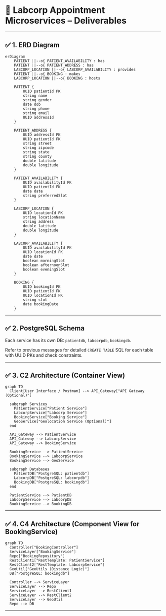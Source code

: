 
# 🏥 Labcorp Appointment Microservices – Deliverables

---

## ✅ 1. ERD Diagram

```mermaid
erDiagram
    PATIENT ||--o{ PATIENT_AVAILABILITY : has
    PATIENT ||--o{ PATIENT_ADDRESS : has
    LABCORP_LOCATION ||--o{ LABCORP_AVAILABILITY : provides
    PATIENT ||--o{ BOOKING : makes
    LABCORP_LOCATION ||--o{ BOOKING : hosts

    PATIENT {
        UUID patientId PK
        string name
        string gender
        date dob
        string phone
        string email
        UUID addressId
    }

    PATIENT_ADDRESS {
        UUID addressId PK
        UUID patientId FK
        string street
        string zipcode
        string state
        string county
        double latitude
        double longitude
    }

    PATIENT_AVAILABILITY {
        UUID availabilityId PK
        UUID patientId FK
        date date
        string preferredSlot
    }

    LABCORP_LOCATION {
        UUID locationId PK
        string locationName
        string address
        double latitude
        double longitude
    }

    LABCORP_AVAILABILITY {
        UUID availabilityId PK
        UUID locationId FK
        date date
        boolean morningSlot
        boolean afternoonSlot
        boolean eveningSlot
    }

    BOOKING {
        UUID bookingId PK
        UUID patientId FK
        UUID locationId FK
        string slot
        date bookingDate
    }
```

---

## ✅ 2. PostgreSQL Schema

Each service has its own DB: `patientdb`, `labcorpdb`, `bookingdb`.

Refer to previous messages for detailed `CREATE TABLE` SQL for each table with UUID PKs and check constraints.

---

## ✅ 3. C2 Architecture (Container View)

```mermaid
graph TD
  Client[User Interface / Postman] --> API_Gateway["API Gateway (Optional)"]

  subgraph Services
    PatientService["Patient Service"]
    LabcorpService["Labcorp Service"]
    BookingService["Booking Service"]
    GeoService["Geolocation Service (Optional)"]
  end

  API_Gateway --> PatientService
  API_Gateway --> LabcorpService
  API_Gateway --> BookingService

  BookingService --> PatientService
  BookingService --> LabcorpService
  BookingService --> GeoService

  subgraph Databases
    PatientDB["PostgreSQL: patientdb"]
    LabcorpDB["PostgreSQL: labcorpdb"]
    BookingDB["PostgreSQL: bookingdb"]
  end

  PatientService --> PatientDB
  LabcorpService --> LabcorpDB
  BookingService --> BookingDB

```

---

## ✅ 4. C4 Architecture (Component View for BookingService)

```mermaid
graph TD
  Controller["BookingController"]
  ServiceLayer["BookingService"]
  Repo["BookingRepository"]
  RestClient1["RestTemplate: PatientService"]
  RestClient2["RestTemplate: LabcorpService"]
  GeoUtil["GeoUtils (Distance Logic)"]
  DB["PostgreSQL: bookingdb"]

  Controller --> ServiceLayer
  ServiceLayer --> Repo
  ServiceLayer --> RestClient1
  ServiceLayer --> RestClient2
  ServiceLayer --> GeoUtil
  Repo --> DB
```

---
